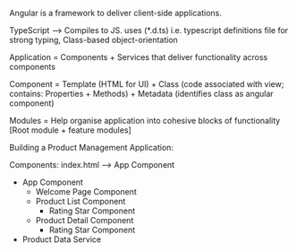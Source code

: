 Angular is a framework to deliver client-side applications.

TypeScript --> Compiles to JS.
uses (*.d.ts) i.e. typescript definitions file for strong typing, Class-based object-orientation

Application = Components + Services that deliver functionality across components

Component = Template (HTML for UI) + Class (code associated with view; contains: Properties + Methods) + Metadata (identifies class as angular component)

Modules = Help organise application into cohesive blocks of functionality [Root module + feature modules]


Building a Product Management Application:

Components:
index.html --> App Component
+ App Component
    - Welcome Page Component
    - Product List Component 
        - Rating Star Component 
    - Product Detail Component
        - Rating Star Component
+ Product Data Service

